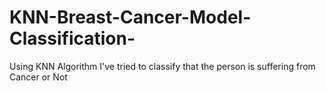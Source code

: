 # KNN-Breast-Cancer-Model-Classification-
Using KNN Algorithm I've tried to classify that the person is suffering from Cancer or Not

